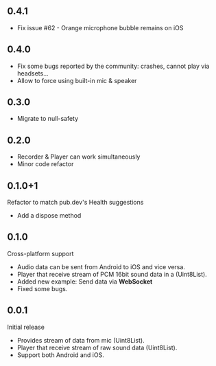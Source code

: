 ## 0.4.1
* Fix issue #62 - Orange microphone bubble remains on iOS

## 0.4.0
* Fix some bugs reported by the community: crashes, cannot play via headsets...
* Allow to force using built-in mic & speaker

## 0.3.0
* Migrate to null-safety

## 0.2.0
* Recorder & Player can work simultaneously
* Minor code refactor

## 0.1.0+1
Refactor to match pub.dev's Health suggestions
* Add a dispose method

## 0.1.0

Cross-platform support
* Audio data can be sent from Android to iOS and vice versa.
* Player that receive stream of PCM 16bit sound data in a (Uint8List).
* Added new example: Send data via **WebSocket**
* Fixed some bugs.

## 0.0.1

Initial release
* Provides stream of data from mic (Uint8List).
* Player that receive stream of raw sound data (Uint8List).
* Support both Android and iOS.